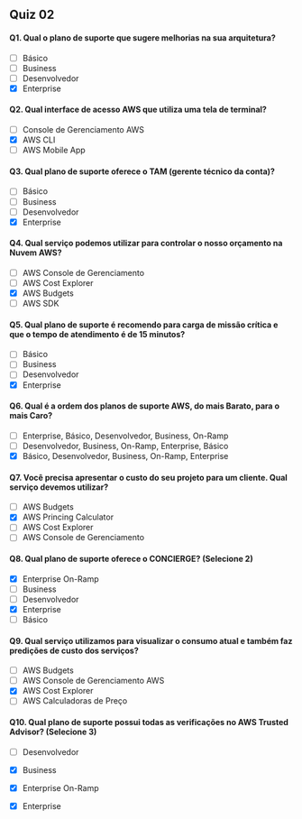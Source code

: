 ## Quiz 02

#### Q1. Qual o plano de suporte que sugere melhorias na sua arquitetura?

- [ ] Básico
- [ ] Business
- [ ] Desenvolvedor
- [x] Enterprise

#### Q2. Qual interface de acesso AWS que utiliza uma tela de terminal?

- [ ] Console de Gerenciamento AWS
- [x] AWS CLI 
- [ ] AWS Mobile App

#### Q3. Qual plano de suporte oferece o TAM (gerente técnico da conta)?

- [ ] Básico
- [ ] Business
- [ ] Desenvolvedor
- [x] Enterprise

#### Q4. Qual serviço podemos utilizar para controlar o nosso orçamento na Nuvem AWS?

- [ ] AWS Console de Gerenciamento
- [ ] AWS Cost Explorer
- [x] AWS Budgets 
- [ ] AWS SDK

#### Q5. Qual plano de suporte é recomendo para carga de missão crítica e que o tempo de atendimento é de 15 minutos?

- [ ] Básico
- [ ] Business
- [ ] Desenvolvedor
- [x] Enterprise

#### Q6. Qual é a ordem dos planos de suporte AWS, do mais Barato, para o mais Caro?

- [ ] Enterprise, Básico, Desenvolvedor, Business, On-Ramp
- [ ] Desenvolvedor, Business, On-Ramp, Enterprise, Básico
- [x] Básico, Desenvolvedor, Business, On-Ramp, Enterprise

#### Q7. Você precisa apresentar o custo do seu projeto para um cliente. Qual serviço devemos utilizar?

- [ ] AWS Budgets
- [x] AWS Princing Calculator 
- [ ] AWS Cost Explorer
- [ ] AWS Console de Gerenciamento
#### Q8. Qual plano de suporte oferece o CONCIERGE? (Selecione 2)

- [x] Enterprise On-Ramp 
- [ ] Business
- [ ] Desenvolvedor
- [x] Enterprise 
- [ ] Básico

#### Q9. Qual serviço utilizamos para visualizar o consumo atual e também faz predições de custo dos serviços?

- [ ] AWS Budgets
- [ ] AWS Console de Gerenciamento AWS
- [x] AWS Cost Explorer 
- [ ] AWS Calculadoras de Preço

#### Q10. Qual plano de suporte possui todas as verificações no AWS Trusted Advisor? (Selecione 3)

- [ ] Desenvolvedor
- [X] Business
- [X] Enterprise On-Ramp
- [x] Enterprise 

